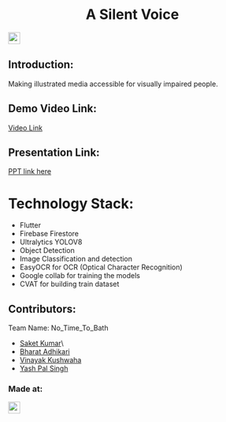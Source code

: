<h1 align="center">A Silent Voice</h1>
<p align="center">
</p>

<a href="https://hack36.com"> <img src="https://i.postimg.cc/FFwvfkGk/built-at-hack36.png" height=24px> </a>


## Introduction:

Making illustrated media accessible for visually impaired people.

  
## Demo Video Link:
  <a href ="https://youtu.be/wihkURZG6hc" > Video Link </a>
  
## Presentation Link:
  <a href="https://docs.google.com/presentation/d/1_ew80ih9ZzttdYqxea6yyfX9OWORx7ZJ7ujZobmRut8/edit#slide=id.g4e6ad56636_0_5"> PPT link here </a>
  
  
# Technology Stack:
  - Flutter
  - Firebase Firestore 
  - Ultralytics YOLOV8
  - Object Detection
  - Image Classification and detection
  - EasyOCR for OCR (Optical Character Recognition)
  - Google collab for training the models
  - CVAT for building train dataset

  

## Contributors:

Team Name: No_Time_To_Bath

* [Saket Kumar](https://github.com/backlit69)\
* [Bharat Adhikari](https://github.com/AdBharat14)
* [Vinayak Kushwaha](https://github.com/Vinayak9307)
* [Yash Pal Singh](https://github.com/protonium71)


### Made at:
<a href="https://hack36.com"> <img src="https://i.postimg.cc/FFwvfkGk/built-at-hack36.png" height=24px> </a>
